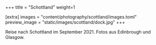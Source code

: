 +++
title = "Schottland"
weight=1

[extra]
images = "content/photography/scottland/images.toml"
preview_image = "static/images/scottland/dock.jpg"
+++

Reise nach Schottland im September 2021. Fotos aus Edinbrough und Glasgow.
